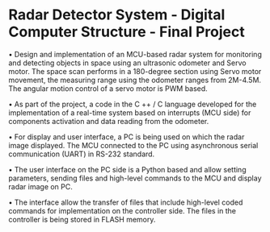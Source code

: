 # Radar Detector System - Digital Computer Structure - Final Project
 •	Design and implementation of an MCU-based radar system for monitoring and detecting objects in space using an ultrasonic odometer and Servo motor.
 The space scan performs in a 180-degree section using Servo motor movement, the measuring range using the odometer ranges from 2M-4.5M.
 The angular motion control of a servo motor is PWM based.
   
 •	As part of the project, a code in the C ++ / C language developed for the implementation of a real-time system based on interrupts (MCU side) for components activation and data reading from the odometer.
 
 •	For display and user interface, a PC is being used on which the radar image displayed.
The MCU connected to the PC using asynchronous serial communication (UART) in RS-232 standard.
 
 •	The user interface on the PC side is a Python based and allow setting parameters, sending files and high-level commands to the MCU and display radar image on PC. 
 
 •	The interface allow the transfer of files that include high-level coded commands for implementation on the controller side.
The files in the controller is being stored in FLASH memory.


